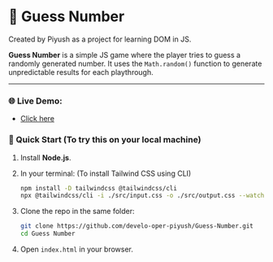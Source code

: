 # 🎲 Guess Number

Created by Piyush as a project for learning DOM in JS.

**Guess Number** is a simple JS game where the player tries to guess a randomly generated number. It uses the `Math.random()` function to generate unpredictable results for each playthrough.

---

### 🌐 Live Demo:
- [Click here](https://guessnumber.netlify.app/)

### 🚀 Quick Start (To try this on your local machine)

1. Install **Node.js**.
2. In your terminal: (To install Tailwind CSS using CLI)

   ```bash
   npm install -D tailwindcss @tailwindcss/cli
   npx @tailwindcss/cli -i ./src/input.css -o ./src/output.css --watch
   ```
3. Clone the repo in the same folder:

   ```bash
   git clone https://github.com/develo-oper-piyush/Guess-Number.git
   cd Guess Number
   ```
4. Open `index.html` in your browser.
